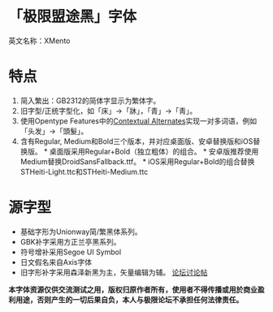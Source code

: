 # 「极限盟途黑」字体 #
英文名称：XMento

# 特点 #
  1. 简入繁出：GB2312的简体字显示为繁体字。
  1. 旧字型/正统字型化，如「床」→「牀」，「青」→「靑」。
  1. 使用Opentype Features中的[Contextual Alternates](https://code.google.com/p/simp2orth/)实现一对多词语，例如「头发」→「頭髮」。
  1. 含有Regular, Medium和Bold三个版本，并对应桌面版、安卓替换版和iOS替换版。
    * 桌面版采用Regular+Bold（独立粗体）的组合。
    * 安卓版推荐使用Medium替换DroidSansFallback.ttf。
    * iOS采用Regular+Bold的组合替换STHeiti-Light.ttc和STHeiti-Medium.ttc

# 源字型 #
  * 基础字形为Unionway简/繁黑体系列。
  * GBK补字采用方正兰亭黑系列。
  * 符号增补采用Segoe UI Symbol
  * 日文假名来自Axis字体
  * 旧字形补字采用森泽新黑为主，矢量编辑为辅。
[论坛讨论帖](http://bbs.themex.net/showthread.php?t=16895202)

**本字体资源仅供交流测试之用，版权归原作者所有，使用者不得传播或用於商业盈利用途，否则产生的一切后果自负，本人与极限论坛不承担任何法律责任。**